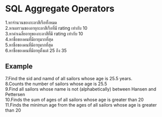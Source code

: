 # SQL Aggregate Operators
1.หาจำนวนของกะลาสีเรือทั้งหมด  
2.หาผลรวมของอายุกะลาสีเรือที่มี rating เท่ากับ 10  
3.หาค่าเฉลี่ยอายุของกะลาสีที่มี rating เท่ากับ 10  
4.หาชื่อของคนที่มีอายุมากที่สุด  
5.หาชื่อของคนที่มีอายุมากที่สุด  
6.หาชื่อของคนที่มีอายุตั้งแต่ 25 ถึง 35  
## Example  
7.Find the sid and namd of all sailors whose age is 25.5 years.  
8.Counts the number of sailors whose age is 25.5  
9.Find all sailors whose name is not (alphabetically) between Hansen and Pettersen  
10.Finds the sum of ages of all sailors whose age is greater than 20  
11.Finds the minimun age from the ages of all sailors whose age is greater than 20
